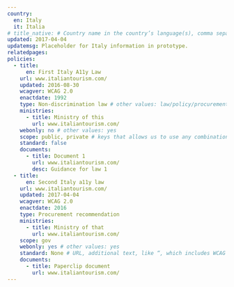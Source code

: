 ```yaml
---
country:
  en: Italy
  it: Italia
# title_native: # Country name in the country’s language(s), comma separated. For Switzerland: Schweiz, Suisse, Svizzera, Svizra
updated: 2017-04-04
updatemsg: Placeholder for Italy information in prototype.
relatedpages:
policies:
  - title:
      en: First Italy A11y Law
    url: www.italiantourism.com/
    updated: 2016-08-30
    wcagver: WCAG 2.0
    enactdate: 1992
    type: Non-discrimination law # other values: law/policy/procurement
    ministries:
      - title: Ministry of this
        url: www.italiantourism.com/
    webonly: no # other values: yes
    scope: public, private # keys that allows us to use any combination
    standard: false
    documents:
      - title: Document 1
        url: www.italiantourism.com/
        desc: Guidance for law 1
  - title:  
      en: Second Italy a11y law
    url: www.italiantourism.com/
    updated: 2017-04-04
    wcagver: WCAG 2.0
    enactdate: 2016
    type: Procurement recommendation
    ministries:
      - title: Ministry of that
        url: www.italiantourism.com/
    scope: gov
    webonly: yes # other values: yes
    standard: None # URL, additional text, like “, which includes WCAG 2.0 verbatim without modifications for Web content, and WCAG 2.0 as interpreted by WCAG2ICT for non-Web documentation and software.” is taken programatically from the standards.yaml document in _data to avoid different text for the same content.
    documents:
      - title: Paperclip document
        url: www.italiantourism.com/
---
```

